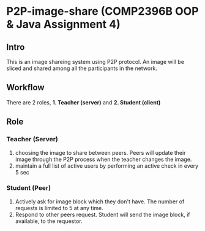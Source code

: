 # P2P-image-share (COMP2396B OOP & Java Assignment 4)

## Intro
This is an image shareing system using P2P protocol. An image will be sliced and shared among all the participants in the network.

## Workflow
There are 2 roles, <b>1. Teacher (server)</b> and <b>2. Student (client)</b>

## Role
### Teacher (Server)
1. choosing the image to share between peers. Peers will update their image through the P2P process when the teacher changes the image.
2. maintain a full list of active users by performing an active check in every 5 sec

### Student (Peer)
1. Actively ask for image block which they don't have. The number of requests is limited to 5 at any time.
2. Respond to other peers request. Student will send the image block, if available, to the requestor.

